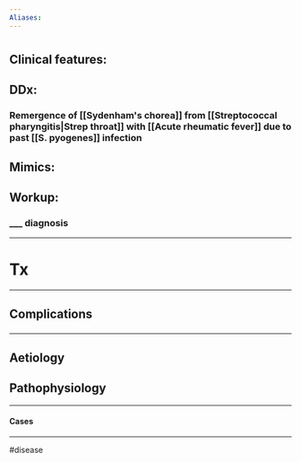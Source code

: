 ```yaml
---
Aliases:
---
```

# 
## Clinical features:
###
## DDx:
### Remergence of [[Sydenham's chorea]] from [[Streptococcal pharyngitis|Strep throat]] with [[Acute rheumatic fever]] due to past [[S. pyogenes]] infection
## Mimics:
###
## Workup:
### ___ diagnosis
---
# Tx

---
## Complications
###

---
## Aetiology
## Pathophysiology

---
#### Cases


---
#disease 